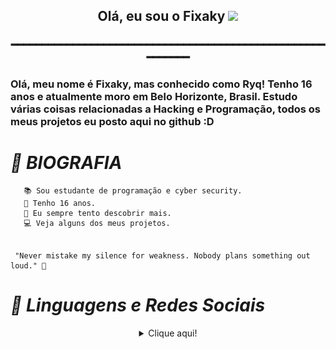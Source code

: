 <h2 align="center"> Olá, eu sou o Fixaky <img src="https://github.com/souvikguria98/souvikguria98/blob/master/Hi.gif" width="25"> </h2>
<h3 align="center">━━━━━━━━━━━━━━━━━━━━━━━━━━━━━━━━━━━━━━━━━━━━━━━━━━━━━━━━━━</h3>
</p>

<h3 align="left">Olá, meu nome é Fixaky, mas conhecido como Ryq! Tenho 16 anos e atualmente moro em Belo Horizonte, Brasil. Estudo várias coisas relacionadas a Hacking e Programação, todos os meus projetos eu posto aqui no github :D</h3>

#                                                                    *📌 BIOGRAFIA*


       📚 Sou estudante de programação e cyber security.
       🌳 Tenho 16 anos.
       🧪 Eu sempre tento descobrir mais.
       💻 Veja alguns dos meus projetos.

     
     "Never mistake my silence for weakness. Nobody plans something out loud." 💭


#                                                                    *📗 Linguagens e Redes Sociais*

 <details style='text-align: center;' align='center'>
  <summary> Clique aqui! </summary>
 
### 📖 Linguagens

<img align="center" alt="javascript" width="26px" src="https://raw.githubusercontent.com/github/explore/80688e429a7d4ef2fca1e82350fe8e3517d3494d/topics/javascript/javascript.png" />
<img align="center" alt="ruby" width="36px" src="https://img.icons8.com/color/48/000000/ruby-programming-language.png" />
<img align="center" alt="python" width="36px" src="https://img.icons8.com/color/48/000000/python.png" />
<img align="center" alt="cplusplus" width="36px" src="https://img.icons8.com/color/48/000000/c-plus-plus-logo.png"/>
<img align="center" alt="html" width="36px" src="https://img.icons8.com/color/48/000000/html-5.png"/>

### 🗂 Ferramentas
 
 <img align="center" alt="Visual Studio Code" width="36px" src="https://raw.githubusercontent.com/github/explore/80688e429a7d4ef2fca1e82350fe8e3517d3494d/topics/visual-studio-code/visual-studio-code.png" /> 
 <img align="center" alt="eclipse" width="36px" src="https://img.icons8.com/officel/26/000000/java-eclipse.png"/>
 <img align="center" alt="intellij" width="38px" src="https://img.icons8.com/color/48/000000/intellij-idea.png"/>
 <img align="center" alt="atom" width="48px" src="https://img.icons8.com/clouds/48/000000/atom-editor.png"/>
 
 
 ### 📌 Redes Sociais
 <a href="https://twitter.com/Fixaky"/>
 <img align="center" alt"twitter" width="48px" src="https://img.icons8.com/fluent/48/000000/twitter.png"/>
 
 <a href="https://twitch.tv/Fixaky"/>
 <img align="center" alt"twitch" width="48px" src="https://img.icons8.com/fluent/48/000000/twitch.png"/>
 
</details>
  
  
 




